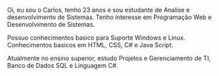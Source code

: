 Oi, eu sou o Carlos, tenho 23 anos e sou estudante de Analise e desenvolvimento de Sistemas.
Tenho interesse em Programação Web e Desenvolvimento de Sistemas. 

Possuo conhecimentos basico para Suporte Windows e Linux.
Conhecimentos basicos em HTML, CSS, C# e Java Script.

Atualmente no ensino superior, estudo Projetos e Gerenciamento de TI, Banco de Dados SQL e Linguagem C#.
